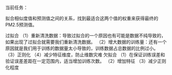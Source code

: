 当前任务：

拟合相似度值和预测值之间的关系，找到最适合这两个值的权重来获得最终的PM2.5预测值。

过拟合
（1）重新清洗数据：导致过拟合的一个原因也有可能是数据不纯导致的，如果出现了过拟合就需要我们重新清洗数据。
（2）增大数据的训练量：还有一个原因就是我们用于训练的数据量太小导致的，训练数据占总数据的比例过小。
（3）正则化
（4）减少特征维度，防止维数灾难
欠拟合
（1）在保证训练误差和验证误差差距在一定范围内，适当增加训练次数。
（2）增加特征
（3）减少正则化程度